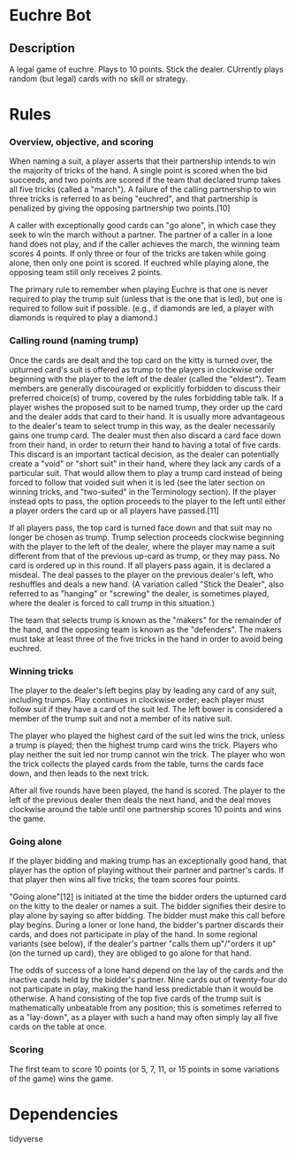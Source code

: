 # Euchre Bot

## Description
A legal game of euchre. Plays to 10 points. Stick the dealer. CUrrently plays random (but legal) cards with no skill or strategy.

# Rules
### Overview, objective, and scoring
When naming a suit, a player asserts that their partnership intends to win the majority of tricks of the hand. A single point is scored when the bid succeeds, and two points are scored if the team that declared trump takes all five tricks (called a "march"). A failure of the calling partnership to win three tricks is referred to as being "euchred", and that partnership is penalized by giving the opposing partnership two points.[10]

A caller with exceptionally good cards can "go alone", in which case they seek to win the march without a partner. The partner of a caller in a lone hand does not play, and if the caller achieves the march, the winning team scores 4 points. If only three or four of the tricks are taken while going alone, then only one point is scored. If euchred while playing alone, the opposing team still only receives 2 points.

The primary rule to remember when playing Euchre is that one is never required to play the trump suit (unless that is the one that is led), but one is required to follow suit if possible. (e.g., if diamonds are led, a player with diamonds is required to play a diamond.)

### Calling round (naming trump)
Once the cards are dealt and the top card on the kitty is turned over, the upturned card's suit is offered as trump to the players in clockwise order beginning with the player to the left of the dealer (called the "eldest"). Team members are generally discouraged or explicitly forbidden to discuss their preferred choice(s) of trump, covered by the rules forbidding table talk. If a player wishes the proposed suit to be named trump, they order up the card and the dealer adds that card to their hand. It is usually more advantageous to the dealer's team to select trump in this way, as the dealer necessarily gains one trump card. The dealer must then also discard a card face down from their hand, in order to return their hand to having a total of five cards. This discard is an important tactical decision, as the dealer can potentially create a "void" or "short suit" in their hand, where they lack any cards of a particular suit. That would allow them to play a trump card instead of being forced to follow that voided suit when it is led (see the later section on winning tricks, and "two-suited" in the Terminology section). If the player instead opts to pass, the option proceeds to the player to the left until either a player orders the card up or all players have passed.[11]

If all players pass, the top card is turned face down and that suit may no longer be chosen as trump. Trump selection proceeds clockwise beginning with the player to the left of the dealer, where the player may name a suit different from that of the previous up-card as trump, or they may pass. No card is ordered up in this round. If all players pass again, it is declared a misdeal. The deal passes to the player on the previous dealer's left, who reshuffles and deals a new hand. (A variation called "Stick the Dealer", also referred to as "hanging" or "screwing" the dealer, is sometimes played, where the dealer is forced to call trump in this situation.)

The team that selects trump is known as the "makers" for the remainder of the hand, and the opposing team is known as the "defenders". The makers must take at least three of the five tricks in the hand in order to avoid being euchred.

### Winning tricks
The player to the dealer's left begins play by leading any card of any suit, including trumps. Play continues in clockwise order; each player must follow suit if they have a card of the suit led. The left bower is considered a member of the trump suit and not a member of its native suit.

The player who played the highest card of the suit led wins the trick, unless a trump is played; then the highest trump card wins the trick. Players who play neither the suit led nor trump cannot win the trick. The player who won the trick collects the played cards from the table, turns the cards face down, and then leads to the next trick.

After all five rounds have been played, the hand is scored. The player to the left of the previous dealer then deals the next hand, and the deal moves clockwise around the table until one partnership scores 10 points and wins the game.

### Going alone
If the player bidding and making trump has an exceptionally good hand, that player has the option of playing without their partner and partner's cards. If that player then wins all five tricks, the team scores four points.

"Going alone"[12] is initiated at the time the bidder orders the upturned card on the kitty to the dealer or names a suit. The bidder signifies their desire to play alone by saying so after bidding. The bidder must make this call before play begins. During a loner or lone hand, the bidder's partner discards their cards, and does not participate in play of the hand. In some regional variants (see below), if the dealer's partner "calls them up"/"orders it up" (on the turned up card), they are obliged to go alone for that hand.

The odds of success of a lone hand depend on the lay of the cards and the inactive cards held by the bidder's partner. Nine cards out of twenty-four do not participate in play, making the hand less predictable than it would be otherwise. A hand consisting of the top five cards of the trump suit is mathematically unbeatable from any position; this is sometimes referred to as a "lay-down", as a player with such a hand may often simply lay all five cards on the table at once.

### Scoring
The first team to score 10 points (or 5, 7, 11, or 15 points in some variations of the game) wins the game. 

# Dependencies
tidyverse

